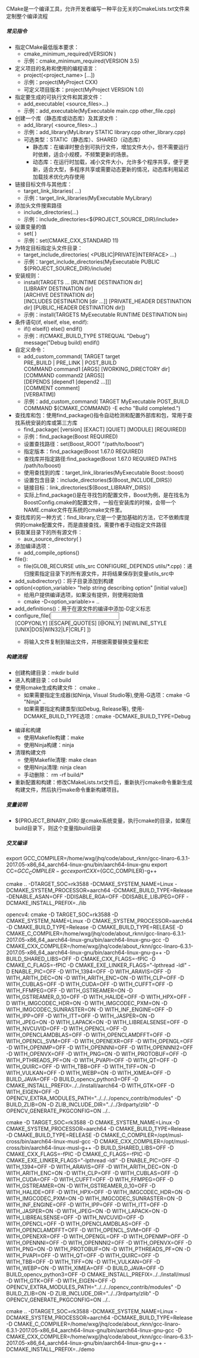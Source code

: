 CMake是一个编译工具，允许开发者编写一种平台无关的CmakeLists.txt文件来定制整个编译流程
##### 常见指令
* 指定CMake最低版本要求：
    - cmake_minimum_required(VERSION <version>)
    - 示例：cmake_minimum_required(VERSION 3.5)
* 定义项目的名称和使用的编程语言：
    - project(<project_name> [<language>...])
    - 示例：project(MyProject CXX)
    - 可定义项目版本：project(MyProject VERSION 1.0)
* 指定要生成的可执行文件和其源文件：
    - add_executable(<target> <source_files>...)
    - 示例：add_executable(MyExecutable main.cpp other_file.cpp)
* 创建一个库（静态库或动态库）及其源文件：
    - add_library(<target> <type> <source_files>...)
    - 示例：add_library(MyLibrary STATIC library.cpp other_library.cpp)
    - 可选类型：STATIC（静态库）、SHARED（动态库）
        - 静态库：在编译时整合到可执行文件，增加文件大小，但不需要运行时依赖，适合小规模，不频繁更新的场景。
        - 动态库：在运行时加载，减小文件大小，允许多个程序共享，便于更新，适合大型，多程序共享或需要动态更新的情况，动态库利用延迟加载技术优化内存使用
* 链接目标文件与其他库：
    - target_link_libraries(<target> <libraries>...)
    - 示例：target_link_libraries(MyExecutable MyLibrary)
* 添加头文件搜索路径
    - include_directories(<dirs>...)
    - 示例：include_directories<${PROJECT_SOURCE_DIR}/include>
* 设置变量的值
    - set(<variable> <value>)
    - 示例：set(CMAKE_CXX_STANDARD 11)    
* 为特定目标指定头文件目录：
    - target_include_directories(<target> <PUBLIC|PRIVATE|INTERFACE> <dirs>...)
    - 示例：target_include_directories(MyExecutable PUBLIC ${PROJECT_SOURCE_DIR}/include)
* 安装规则：
    - install(TARGETS <targets>... [RUNTIME DESTINATION dir]         
                                   [LIBRARY DESTINATION dir]         
                                   [ARCHIVE DESTINATION dir]         
                                   [INCLUDES DESTINATION [dir ...]]         [PRIVATE_HEADER DESTINATION dir]         [PUBLIC_HEADER DESTINATION dir])
    - 示例：install(TARGETS MyExecutable RUNTIME DESTINATION bin)
* 条件语句(if, elseif, else, endif):
    - if(<condition>)
        <commands>
      elseif(<condition>)
        <commands>
      else()
        <commands>
      endif()
    - 示例：if(CMAKE_BUILD_TYPE STREQUAL "Debug")
                message("Debug build)
            endif()
* 自定义命令：
    - add_custom_command(
        TARGET target    
        PRE_BUILD | PRE_LINK | POST_BUILD    
        COMMAND command1 [ARGS] [WORKING_DIRECTORY dir]    
        [COMMAND command2 [ARGS]]    
        [DEPENDS [depend1 [depend2 ...]]]    
        [COMMENT comment]    
        [VERBATIM])
    - 示例：add_custom_command(
            TARGET MyExecutable POST_BUILD 
            COMMAND ${CMAKE_COMMAND} -E echo "Build completed.")
* 查找库和包：使用find_package()指令自动检测和配置外部库和包，常用于查找系统安装的库或第三方库
    - find_package(<package> [version] [EXACT] [QUIET] [MODULE] [REQUIRED])
    - 示例：find_package(Boost REQUIRED)
    - 设置查找路径：set(Boost_ROOT "/path/to/boost")
    - 指定版本：find_package(Boost 1.67.0 REQUIRED)
    - 查找库并指定路径:find_package(Boost 1.67.0 REQUIRED PATHS /path/to/boost)
    - 使用查找到的库：target_link_libraries(MyExecutable Boost::boost)
    - 设置包含目录：include_directories(${Boost_INCLUDE_DIRS})
    - 链接目标：link_directories(${Boost_LIBRARY_DIRS})
    - 实际上find_package()是在寻找包的配置文件，Boost为例，是在找名为BoostConfig.cmake的配置文件，一般在安装库的时候，会带一个NAME.cmake文件在系统的cmake文件里。
* 查找库的另一种方式：find_library,它是一个更加基础的方法，它不依赖库提供的cmake配置文件，而是直接查找，需要作者手动指定文件路径
* 获取某目录下的所有源文件：
    - aux_source_directory(<dirs> <variable>)
* 添加编译选项：
    - add_compile_options()
* file():
    - file(GLOB_RECURSE utils_src CONFIGURE_DEPENDS utils/*.cpp)：递归搜索指定目录下的所有源文件，并将结果保存到变量utils_src中
* add_subdirectory(<dirs>)：将子目录添加到构建
* option(<option_variable> "help string describing option" [initial value])
    - 给用户提供编译选项，如果没有提供，则使用初始值
    - cmake -D<option_variable>=<value> ..
* add_definitions()：用于在源文件的编译中添加-D定义标志
* configure_file(<input> <output>                
                [COPYONLY] [ESCAPE_QUOTES] [@ONLY]                [NEWLINE_STYLE [UNIX|DOS|WIN32|LF|CRLF] ])
    - 将输入文件复制到输出文件，并根据需要替换变量和宏
##### 构建流程
* 创建构建目录：mkdir build
* 进入构建目录：cd build
* 使用cmake生成构建文件： cmake ..
    - 如果需要指定生成器(如Ninja, Visual Studio等),使用-G选项：cmake -G "Ninja" ..
    - 如果需要指定构建类型(如Debug, Release等), 使用-DCMAKE_BUILD_TYPE选项：cmake -DCMAKE_BUILD_TYPE=Debug ..
* 编译和构建
    - 使用Makefile构建：make
    - 使用Ninja构建：ninja
* 清理构建文件
    - 使用Makefile清理: make clean
    - 使用Ninja清理: ninja clean
    - 手动删除： rm -rf build/*
* 重新配置和构建：修改CMakeLists.txt文件后，重新执行cmake命令重新生成构建文件，然后执行make命令重新构建项目。

##### 变量说明
* ${PROJECT_BINARY_DIR}:是cmake系统变量，执行cmake的目录，如果在build目录下，则这个变量指build目录

##### 交叉编译
export GCC_COMPILER=/home/wxg/jhq/code/about_rknn/gcc-linaro-6.3.1-2017.05-x86_64_aarch64-linux-gnu/bin/aarch64-linux-gnu
export CC=${GCC_COMPILER}-gcc
export CXX=${GCC_COMPILER}-g++

cmake .. -DTARGET_SOC=rk3588 -DCMAKE_SYSTEM_NAME=Linux -DCMAKE_SYSTEM_PROCESSOR=aarch64 -DCMAKE_BUILD_TYPE=Release -DENABLE_ASAN=OFF -DDISABLE_RGA=OFF -DDISABLE_LIBJPEG=OFF -DCMAKE_INSTALL_PREFIX=../lib

opencv4:
cmake -D TARGET_SOC=rk3588 -D CMAKE_SYSTEM_NAME=Linux -D CMAKE_SYSTEM_PROCESSOR=aarch64 -D CMAKE_BUILD_TYPE=Release -D CMAKE_BUILD_TYPE=RELEASE -D CMAKE_C_COMPILER=/home/wxg/jhq/code/about_rknn/gcc-linaro-6.3.1-2017.05-x86_64_aarch64-linux-gnu/bin/aarch64-linux-gnu-gcc -D CMAKE_CXX_COMPILER=/home/wxg/jhq/code/about_rknn/gcc-linaro-6.3.1-2017.05-x86_64_aarch64-linux-gnu/bin/aarch64-linux-gnu-g++ -D BUILD_SHARED_LIBS=OFF -D CMAKE_CXX_FLAGS=-fPIC -D CMAKE_C_FLAGS=-fPIC -D CMAKE_EXE_LINKER_FLAGS="-lpthread -ldl" -D ENABLE_PIC=OFF -D WITH_1394=OFF -D WITH_ARAVIS=OFF -D WITH_ARITH_DEC=ON -D WITH_ARITH_ENC=ON -D WITH_CLP=OFF  -D WITH_CUBLAS=OFF  -D WITH_CUDA=OFF  -D WITH_CUFFT=OFF  -D WITH_FFMPEG=OFF  -D WITH_GSTREAMER=ON  -D WITH_GSTREAMER_0_10=OFF  -D WITH_HALIDE=OFF  -D WITH_HPX=OFF  -D WITH_IMGCODEC_HDR=ON  -D WITH_IMGCODEC_PXM=ON  -D WITH_IMGCODEC_SUNRASTER=ON  -D WITH_INF_ENGINE=OFF  -D WITH_IPP=OFF  -D WITH_ITT=OFF  -D WITH_JASPER=ON  -D WITH_JPEG=ON  -D WITH_LAPACK=ON  -D WITH_LIBREALSENSE=OFF  -D WITH_NVCUVID=OFF  -D WITH_OPENCL=OFF  -D WITH_OPENCLAMDBLAS=OFF  -D WITH_OPENCLAMDFFT=OFF  -D WITH_OPENCL_SVM=OFF  -D WITH_OPENEXR=OFF  -D WITH_OPENGL=OFF  -D WITH_OPENMP=OFF  -D WITH_OPENNNI=OFF  -D WITH_OPENNNI2=OFF  -D WITH_OPENVX=OFF  -D WITH_PNG=ON  -D WITH_PROTOBUF=OFF  -D WITH_PTHREADS_PF=ON  -D WITH_PVAPI=OFF  -D WITH_QT=OFF  -D WITH_QUIRC=OFF   -D WITH_TBB=OFF  -D WITH_TIFF=ON  -D WITH_VULKAN=OFF  -D WITH_WEBP=ON  -D WITH_XIMEA=OFF  -D BUILD_JAVA=OFF  -D BUILD_opencv_python3=OFF  -D CMAKE_INSTALL_PREFIX=../../install/aarch64   -D WITH_GTK=OFF  -D WITH_EIGEN=OFF  -D OPENCV_EXTRA_MODULES_PATH="../../../opencv_contrib/modules"  -D BUILD_ZLIB=ON  -D ZLIB_INCLUDE_DIR="../../3rdparty/zlib"  -D OPENCV_GENERATE_PKGCONFIG=ON  ../..


cmake -D TARGET_SOC=rk3588 -D CMAKE_SYSTEM_NAME=Linux -D CMAKE_SYSTEM_PROCESSOR=aarch64 -D CMAKE_BUILD_TYPE=Release -D CMAKE_BUILD_TYPE=RELEASE -D CMAKE_C_COMPILER=/opt/musl-cross/bin/aarch64-linux-musl-gcc -D CMAKE_CXX_COMPILER=/opt/musl-cross/bin/aarch64-linux-musl-g++ -D BUILD_SHARED_LIBS=OFF -D CMAKE_CXX_FLAGS=-fPIC -D CMAKE_C_FLAGS=-fPIC -D CMAKE_EXE_LINKER_FLAGS="-lpthread -ldl" -D ENABLE_PIC=OFF -D WITH_1394=OFF -D WITH_ARAVIS=OFF -D WITH_ARITH_DEC=ON -D WITH_ARITH_ENC=ON -D WITH_CLP=OFF  -D WITH_CUBLAS=OFF  -D WITH_CUDA=OFF  -D WITH_CUFFT=OFF  -D WITH_FFMPEG=OFF  -D WITH_GSTREAMER=ON  -D WITH_GSTREAMER_0_10=OFF  -D WITH_HALIDE=OFF  -D WITH_HPX=OFF  -D WITH_IMGCODEC_HDR=ON  -D WITH_IMGCODEC_PXM=ON  -D WITH_IMGCODEC_SUNRASTER=ON  -D WITH_INF_ENGINE=OFF  -D WITH_IPP=OFF  -D WITH_ITT=OFF  -D WITH_JASPER=ON  -D WITH_JPEG=ON  -D WITH_LAPACK=ON  -D WITH_LIBREALSENSE=OFF  -D WITH_NVCUVID=OFF  -D WITH_OPENCL=OFF  -D WITH_OPENCLAMDBLAS=OFF  -D WITH_OPENCLAMDFFT=OFF  -D WITH_OPENCL_SVM=OFF  -D WITH_OPENEXR=OFF  -D WITH_OPENGL=OFF  -D WITH_OPENMP=OFF  -D WITH_OPENNNI=OFF  -D WITH_OPENNNI2=OFF  -D WITH_OPENVX=OFF  -D WITH_PNG=ON  -D WITH_PROTOBUF=ON  -D WITH_PTHREADS_PF=ON  -D WITH_PVAPI=OFF  -D WITH_QT=OFF  -D WITH_QUIRC=OFF   -D WITH_TBB=OFF  -D WITH_TIFF=ON  -D WITH_VULKAN=OFF  -D WITH_WEBP=ON  -D WITH_XIMEA=OFF  -D BUILD_JAVA=OFF  -D BUILD_opencv_python3=OFF  -D CMAKE_INSTALL_PREFIX=../../install/musl   -D WITH_GTK=OFF  -D WITH_EIGEN=OFF  -D OPENCV_EXTRA_MODULES_PATH="../../../opencv_contrib/modules"  -D BUILD_ZLIB=ON  -D ZLIB_INCLUDE_DIR="../../3rdparty/zlib"  -D OPENCV_GENERATE_PKGCONFIG=ON  ../..

cmake .. -DTARGET_SOC=rk3588 -DCMAKE_SYSTEM_NAME=Linux -DCMAKE_SYSTEM_PROCESSOR=aarch64 -DCMAKE_BUILD_TYPE=Release -D CMAKE_C_COMPILER=/home/wxg/jhq/code/about_rknn/gcc-linaro-6.3.1-2017.05-x86_64_aarch64-linux-gnu/bin/aarch64-linux-gnu-gcc -D CMAKE_CXX_COMPILER=/home/wxg/jhq/code/about_rknn/gcc-linaro-6.3.1-2017.05-x86_64_aarch64-linux-gnu/bin/aarch64-linux-gnu-g++ -DCMAKE_INSTALL_PREFIX=../demo